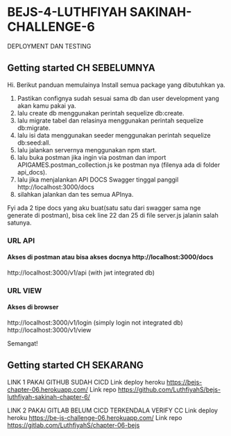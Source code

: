 # BEJS-4-LUTHFIYAH SAKINAH-CHALLENGE-6

DEPLOYMENT DAN TESTING 

## Getting started CH SEBELUMNYA

Hi. Berikut panduan memulainya
Install semua package yang dibutuhkan ya.
1. Pastikan confignya sudah sesuai sama db dan user development yang akan kamu pakai ya.
2. lalu create db menggunakan perintah sequelize db:create.
3. lalu migrate tabel dan relasinya menggunakan perintah sequelize db:migrate.
4. lalu isi data menggunakan seeder menggunakan perintah sequelize db:seed:all.
5. lalu jalankan servernya menggunakan npm start.
6. lalu buka postman jika ingin via postman dan import APIGAMES.postman_collection.js ke postman nya (filenya ada di folder api_docs).
7. lalu jika menjalankan API DOCS Swagger tinggal panggil http://localhost:3000/docs
8. silahkan jalankan dan tes semua APInya.

Fyi ada 2 tipe docs yang aku buat(satu satu dari swagger sama nge generate di postman), bisa cek line 22 dan 25 di file server.js jalanin salah satunya.

### URL API 
#### Akses di postman atau bisa akses docnya http://localhost:3000/docs
http://localhost:3000/v1/api (with jwt integrated db) 

### URL VIEW
#### Akses di browser 
http://localhost:3000/v1/login (simply login not integrated db)
http://localhost:3000/v1/view

Semangat!

## Getting started CH SEKARANG

LINK 1 PAKAI GITHUB SUDAH CICD 
    Link deploy heroku https://bejs-chapter-06.herokuapp.com/ 
    Link repo https://github.com/LuthfiyahS/bejs-luthfiyah-sakinah-chapter-6/

LINK 2 PAKAI GITLAB BELUM CICD TERKENDALA VERIFY CC
    Link deploy heroku https://be-js-challenge-06.herokuapp.com/
    Link repo https://gitlab.com/LuthfiyahS/chapter-06-bejs